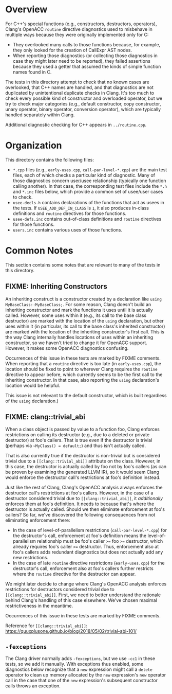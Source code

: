 # Overview

For C++'s special functions (e.g., constructors, destructors, operators),
Clang's OpenACC `routine` directive diagnostics used to misbehave in multiple
ways because they were originally implemented only for C:

* They overlooked many calls to those functions because, for example, they only
  looked for the creation of CallExpr AST nodes.
* When reporting those diagnostics (or collecting those diagnostics in case they
  might later need to be reported), they failed assertions because they used a
  getter that assumed the kinds of simple function names found in C.

The tests in this directory attempt to check that no known cases are overlooked,
that C++ names are handled, and that diagnostics are not duplicated by
unintentional duplicate checks in Clang.  It's too much to check every possible
kind of constructor and overloaded operator, but we try to check major
categories (e.g., default constructor, copy constructor, unary operator, binary
operator, conversion operator), which are typically handled separately within
Clang.

Additional diagnostic checking for C++ appears in `../routine.cpp`.

# Organization

This directory contains the following files:

* `*.cpp` files (e.g., `early-uses.cpp`, `call-par-level-*.cpp`) are the main
  test files, each of which checks a particular kind of diagnostic.  Many of
  those diagnostics concern user/usee relationship (typically one function
  calling another).  In that case, the corresponding test files include the
  `*.h` and `*.inc` files below, which provide a common set of usee/user cases
  to check.
* `usee-decls.h` contains declarations of the functions that act as usees in
  the tests.  If `USEE_ADD_DEF_IN_CLASS` is `1`, it also produces in-class
  definitions and `routine` directives for those functions.
* `usee-defs.inc` contains out-of-class definitions and `routine` directives for
  those functions.
* `users.inc` contains various uses of those functions.

# Common Notes

This section contains some notes that are relevant to many of the tests in this directory.

## FIXME: Inheriting Constructors

An inheriting construct is a constructor created by a declaration like
`using MyBaseClass::MyBaseClass;`.  For some reason, Clang doesn't build an
inheriting constructor and mark the functions it uses until it is actually
called.  However, some uses within it (e.g., its call to the base class
destructor) are marked with the location of the `using` declaration, but other
uses within it (in particular, its call to the base class's inherited
constructor) are marked with the location of the inheriting constructor's first
call.  This is the way Clang internally handles locations of uses within an
inheriting constructor, so we haven't tried to change it for OpenACC support.
However, it makes some OpenACC diagnostics confusing.

Occurrences of this issue in these tests are marked by FIXME comments.  When
reporting that a `routine` directive is too late (in `early-uses.cpp`), the
location should be fixed to point to wherever Clang requires the `routine`
directive to appear before, which currently seems to be the first call to the
inheriting constructor.  In that case, also reporting the `using` declaration's
location would be helpful.

This issue is not relevant to the default constructor, which is built regardless
of the `using` declaration.)

## FIXME: clang::trivial_abi

When a class object is passed by value to a function foo, Clang enforces
restrictions on calling its destructor (e.g., due to a deleted or private
destructor) at foo's callers.  That is true even if the destructor is trivial
(perhaps via `~MyClass() = default;`) and thus isn't actually called.

That is also currently true if the destructor is non-trivial but is considered
trivial due to a `[[clang::trivial_abi]]` attribute on the class.  However, in
this case, the destructor is actually called by foo not by foo's callers (as can
be proven by examining the generated LLVM IR), so it would seem Clang would
enforce the destructor call's restrictions at foo's definition instead.

Just like the rest of Clang, Clang's OpenACC analysis always enforces the
destructor call's restrictions at foo's callers.  However, in the case of a
destructor considered trivial due to `[[clang::trivial_abi]]`, it *additionally*
enforces them at foo's definition.  It needs to because that's where the
destructor is actually called.  Should we then eliminate enforcement at foo's
callers?  So far, we've discovered the following consequences from not
eliminating enforcement there:

* In the case of level-of-parallelism restrictions (`call-par-level-*.cpp`) for
  the destructor's call, enforcement at foo's definition means the
  level-of-parallelism relationship must be foo's caller `>=` foo `>=`
  destructor, which already requires foo's caller `>=` destructor.  Thus,
  enforcement also at foo's callers adds redundant diagnostics but does not
  actually add any new restrictions.
* In the case of late `routine` directive restrictions (`early-uses.cpp`) for
  the destructor's call, enforcement also at foo's callers further restricts
  where the `routine` directive for the destructor can appear.

We might later decide to change where Clang's OpenACC analysis enforces
restrictions for destructors considered trivial due to `[[clang::trivial_abi]]`.
First, we need to better understand the rationale behind Clang's handling of
this case elsewhere.  We've chosen maximal restrictiveness in the meantime.

Occurrences of this issue in these tests are marked by FIXME comments.

Reference for `[[clang::trivial_abi]]`:
<https://quuxplusone.github.io/blog/2018/05/02/trivial-abi-101/>

## `-fexceptions`

The Clang driver normally adds `-fexceptions`, but we use `-cc1` in these tests,
so we add it manually.  With exceptions thus enabled, some diagnostics below
recognize that a `new` expression might call a `delete` operator to clean up
memory allocated by the `new` expression's `new` operator call in the case that
one of the `new` expression's subsequent constructor calls throws an exception.
